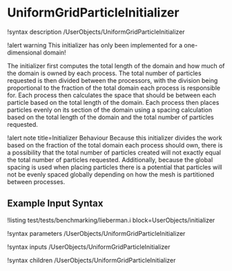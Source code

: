 # UniformGridParticleInitializer

!syntax description /UserObjects/UniformGridParticleInitializer

!alert warning
This initializer has only been implemented for a one-dimensional domain!

The initializer first computes the total length of the domain and how much of the domain is owned by each process. The total number of particles requested is then divided between the processors, with the division being proportional to the fraction of the total domain each process is responsible for. Each process then calculates the space that should be between each particle based on the total length of the domain. Each process then places particles evenly on its section of the domain using a spacing calculation based on the total length of the domain and the total number of particles requested.

!alert note title=Initializer Behaviour
Because this initializer divides the work based on the fraction of the total domain each process should own, there is a possibility that the total number of particles created will not exactly equal the total number of particles requested. Additionally, because the global spacing is used when placing particles there is a potential that particles will not be evenly spaced globally depending on how the mesh is partitioned between processes.

## Example Input Syntax

!listing test/tests/benchmarking/lieberman.i block=UserObjects/initializer

!syntax parameters /UserObjects/UniformGridParticleInitializer

!syntax inputs /UserObjects/UniformGridParticleInitializer

!syntax children /UserObjects/UniformGridParticleInitializer
